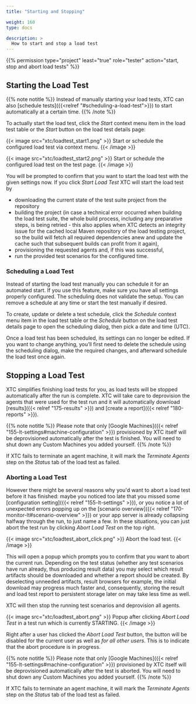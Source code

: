 ```yaml
---
title: "Starting and Stopping"

weight: 160
type: docs

description: >
  How to start and stop a load test
---
```


{{% permission type="project" least="true" role="tester" action="start, stop and abort load tests" %}}

## Starting the Load Test

{{% note notitle %}}
Instead of manually starting your load tests, XTC can also [schedule tests]({{<relref "#scheduling-a-load-test">}}) to start automatically at a certain time.
{{% /note %}}

To actually start the load test, click the _Start_ context menu item in the load test table or the _Start_ button on the load test details page:

{{< image src="xtc/loadtest_start1.png" >}}
Start or schedule the configured load test via context menu.
{{< /image >}}

{{< image src="xtc/loadtest_start2.png" >}}
Start or schedule the configured load test on the test page.
{{< /image >}}

You will be prompted to confirm that you want to start the load test with the given settings now. If you click _Start Load Test_ XTC will start the load test by 
 * downloading the current state of the test suite project from the repository
 * building the project (in case a technical error occurred when building the load test suite, the whole build process, including any preparative steps, is being retried - this also applies when XTC detects an integrity issue for the cached local Maven repository of the load testing project, so the build will fetch all required dependencies anew and update the cache such that subsequent builds can profit from it again),
 * provisioning the requested agents and, if this was successful, 
 * run the provided test scenarios for the configured time.

### Scheduling a Load Test

Instead of starting the load test manually you can schedule it for an automated start. If you use this feature, make sure you have all settings properly configured. The scheduling does not validate the setup. You can remove a schedule at any time or start the test manually if desired. 

To create, update or delete a test schedule, click the _Schedule_ context menu item in the load test table or the _Schedule_ button on the load test details page to open the scheduling dialog, then pick a date and time (UTC). 

Once a load test has been scheduled, its settings can no longer be edited. If you want to change anything, you’ll first need to delete the schedule using the scheduling dialog, make the required changes, and afterward schedule the load test once again.

## Stopping a Load Test

XTC simplifies finishing load tests for you, as load tests will be stopped automatically after the run is complete. XTC will take care to deprovision the agents that were used for the test run and it will automatically download [results]({{< relref "175-results" >}}) and [create a report]({{< relref "180-reports" >}}).

{{% note notitle %}}
Please note that only [Google Machines]({{< relref "155-lt-settings#machine-configuration" >}}) provisioned by XTC itself will be deprovisioned automatically after the test is finished. You will need to shut down any Custom Machines you added yourself.
{{% /note %}}

If XTC fails to terminate an agent machine, it will mark the _Terminate Agents_ step on the _Status_ tab of the load test as failed.

### Aborting a Load Test

However there might be several reasons why you'd want to abort a load test before it has finished: maybe you noticed too late that you missed some [configuration setting]({{< relref "155-lt-settings" >}}), or you notice a lot of unexpected errors popping up on the [scenario overview]({{< relref "170-monitor-lt#scenario-overview" >}}) or your app server is already collapsing halfway through the run, to just name a few. In these situations, you can just abort the test run by clicking _Abort Load Test_ on the top right. 

{{< image src="xtc/loadtest_abort_click.png" >}}
Abort the load test.
{{< /image >}}

This will open a popup which prompts you to confirm that you want to abort the current run. Depending on the test status (whether any test scenarios have run already, thus producing result data) you may select which result artifacts should be downloaded and whether a report should be created. By deselecting unneeded artifacts, result browsers for example, the initial download may progress much faster and, consequently, storing the result and load test report to persistent storage later on may take less time as well.

XTC will then stop the running test scenarios and deprovision all agents.

{{< image src="xtc/loadtest_abort.png" >}}
Popup after clicking _Abort Load Test_ in a test run which is currently STARTING.
{{< /image >}}

Right after a user has clicked the _Abort Load Test_ button, the button will be disabled for the current user as well as _for all other users_. This is to indicate that the abort procedure is in progress.

{{% note notitle %}}
Please note that only [Google Machines]({{< relref "155-lt-settings#machine-configuration" >}}) provisioned by XTC itself will be deprovisioned automatically after the test is aborted. You will need to shut down any Custom Machines you added yourself.
{{% /note %}}

If XTC fails to terminate an agent machine, it will mark the _Terminate Agents_ step on the _Status_ tab of the load test as failed.

